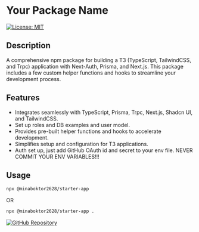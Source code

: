 # Your Package Name

[//]: # ([![npm version]&#40;https://badge.fury.io/js/your-package-name.svg&#41;]&#40;https://badge.fury.io/js/@minaboktor2628/starter-app&#41;)
[![License: MIT](https://img.shields.io/badge/License-MIT-yellow.svg)](https://opensource.org/licenses/MIT)

## Description

A comprehensive npm package for building a T3 (TypeScript, TailwindCSS, and Trpc) application with Next-Auth, Prisma, and Next.js. This package includes a few custom helper functions and hooks to streamline your development process.

## Features

- Integrates seamlessly with TypeScript, Prisma, Trpc, Next.js, Shadcn UI, and TailwindCSS.
- Set up roles and DB examples and user model.
- Provides pre-built helper functions and hooks to accelerate development.
- Simplifies setup and configuration for T3 applications.
- Auth set up, just add GitHub OAuth id and secret to your env file. NEVER COMMIT YOUR ENV VARIABLES!!!

## Usage

```bash
npx @minaboktor2628/starter-app
```
OR

```bash
npx @minaboktor2628/starter-app .
```

[![GitHub Repository](https://img.shields.io/badge/GitHub-Repository-blue?logo=github)](https://github.com/minaboktor2628/starter-app-cli)
